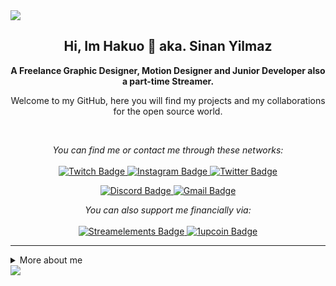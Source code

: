 <img src="topo_readme.png" />

<h2 align="center">
    Hi, Im Hakuo 🖖 aka. Sinan Yilmaz
</h2>

<p align="center">
    <b>A Freelance Graphic Designer, Motion Designer and Junior Developer also a part-time Streamer.</b>
</p>

<p align="center">
    Welcome to my GitHub, here you will find my projects and my collaborations for the open source world.
</p>

<br />

<p align="center">
    <i>You can find me or contact me through these networks:</i>
    <br/><br/>
    <a href="https://www.twitch.tv/hakuoaims" target="_blank">
        <img src="https://img.shields.io/badge/-Twitch-c9c9c9?logo=twitch&style=for-the-badge&logoColor=gray" alt="Twitch Badge" />
    </a>
    <a href="https://www.instagram.com/hakuoaims/" target="_blank">
        <img src="https://img.shields.io/badge/-Instagram-c9c9c9?logo=instagram&style=for-the-badge&logoColor=gray" alt="Instagram Badge" />
    </a>
    <a href="https://twitter.com/hakuoaims" target="_blank">
        <img src="https://img.shields.io/badge/-Twitter-c9c9c9?logo=twitter&style=for-the-badge&logoColor=gray" alt="Twitter Badge" />
    </a>
</p>

<p align="center">
    <a href="https://discord.gg/p2zFVRG" target="_blank">
        <img src="https://img.shields.io/badge/-Discord-c9c9c9?logo=discord&style=for-the-badge&logoColor=gray" alt="Discord Badge" />
    </a>
    <a href="mailto:ainns.contact@gmail.com" target="_blank">
        <img src="https://img.shields.io/badge/-Gmail-c9c9c9?logo=gmail&style=for-the-badge&logoColor=gray" alt="Gmail Badge" />
    </a>
<p/>

<p align="center">
    <i>You can also support me financially via:</i>
    <br/><br/>
    <a href="https://streamelements.com/hakuoaims/tip" target="_blank">
        <img src="https://img.shields.io/badge/-Streamelements-c9c9c9?logo=1upcoin&style=for-the-badge&logoColor=gray" alt="Streamelements Badge" />
    </a>
    <a href="https://1upcoin.com/donate/simplyainns" target="_blank">
        <img src="https://img.shields.io/badge/-1UpCoin-c9c9c9?logo=1upcoin&style=for-the-badge&logoColor=gray" alt="1upcoin Badge" />
    </a>
</p>

---

<details>
    <summary>More about me</summary>
    <p>
        I'm 21 years old and right now im working as a cashier at a casino. <br />.
    </p>
    <ul>
        <li>🖥️ Im'a Content Creator on both Youtube(since 2012) and Twitch (since 2015) </li>
        <li>💬 You can ask me questions, I like to help!</li>
        <li>🎨 Im a self thought Graphic Designer, Video Editor, Motion Designer</li>
        <li>☕ I love coffee</li>
        <li>🎮 Find me in the gaming world: <b>Hakuo (Most of the time, if its not taken)</b></li>
    </ul>
</details>

<img src="rodape_readme.png" />
